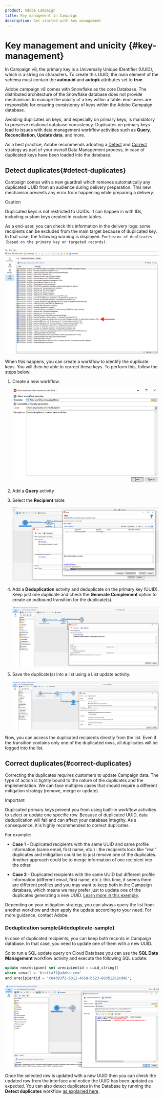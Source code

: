 ```yaml
---
product: Adobe Campaign
title: Key management in Campaign 
description: Get started with key management
---
```

# Key management and unicity {#key-management}

In Campaign v8, the primary key is a Universally Unique IDentifier (UUID), which is a string on characters. To create this UUID, the main element of the schema must contain the **autouuid** and **autopk** attributes set to **true**.

Adobe campaign v8 comes with Snowflake as the core Database. The distributed architecture of the Snowflake database does not provide mechanisms to manage the unicity of a key within a table: end-users are responsible for ensuring consistency of keys within the Adobe Campaign database.

Avoiding duplicates on keys, and especially on primary keys, is mandatory to preserve relational database consistency. Duplicates on primary keys lead to issues with data management workflow activities such as **Query**, **Reconciliation**, **Update data**, and more.

As a best practice, Adobe recommends adopting a [Detect](#detect-duplicates) and [Correct](#correct-duplicates) strategy as part of your overall Data Management process, in case of duplicated keys have been loaded into the database. 

## Detect duplicates{#detect-duplicates}

Campaign comes with a new guardrail which removes automatically any duplicated UUID from an audience during delivery preparation. This new mechanism prevents any error from happening while preparing a delivery. 

>[!CAUTION]
>
>Duplicated keys is not restricted to UUIDs. It can happen in with IDs, including custom keys created in custom tables.

As a end-user, you can check this information in the delivery logs: some recipients can be excluded from the main target because of duplicated key. In that case, the following warning is displayed: `Exclusion of duplicates (based on the primary key or targeted records)`.

![](assets/delivery-log-duplicates.png)

When this happens, you can create a workflow to identify the duplicate keys. You will then be able to correct these keys. To perform this, follow the steps below:

1. Create a new workflow.

    ![](assets/new-wf.png)
    
1. Add a **Query** activity
1. Select the **Recipient** table

    ![](assets/add-query-on-rcp.png)

1. Add a **Deduplication** activity and deduplicate on the primary key (UUID). Keep just one duplicate and check the  **Generate Complement** option to create an outbound transition for the duplicate(s).

    ![](assets/deduplicate.png)

1. Save the duplicate(s) into a list using a List update activity.

    ![](assets/list-update.png)

Now, you can access the duplicated recipients directly from the list. Even if the transition contains only one of the duplicated rows, all duplicates will be logged into the list.


## Correct duplicates{#correct-duplicates}

Correcting the duplicates requires customers to update Campaign data. The type of action is tightly bound to the nature of the duplicates and the implementation. We can face multiples cases that should require a different mitigation strategy (remove, merge or update).

>[!IMPORTANT]
>
>Duplicated primary keys prevent you from using built-in workflow activities to select or update one specific row. Because of duplicated UUID, data deduplication will fail and can affect your database integrity. As a consequence, it is highly recommended to correct duplicates.

For example:

* **Case 1** -  Duplicated recipients with the same UUID and same profile information (same email, first name, etc.) : the recipients look like "real" duplicates and mitigation could be to just remove one of the duplicates.
Another approach could be to merge information of one recipient into the other.

* **Case 2** - Duplicated recipients with the same UUID but different profile information (different email, first name, etc.):
this time, it seems there are different profiles and you may want to keep both in the Campaign database, which means we may prefer just to update one of the duplicates generating a new UUID. [Learn more in this exemple](#deduplicate-sample).

Depending on your mitigation strategy, you can always query the list from another workflow and then apply the update according to your need. For more guidance, contact Adobe.

### Deduplication sample{#deduplicate-sample}

In case of duplicated recipients, you can keep both records in Campaign database. In that case, you need to update one of them with a new UUID. 

So to run a SQL update query on Cloud Database you can use the **SQL Data Management** workflow activity and execute the following SQL update:

``` sql
update nmsrecipient set urecipientid = uuid_string()
where semail = 'bretta37@adobe.com'
and urecipientid = 'c04d93f2-6012-4668-b523-88db1262cd46';
```

![](assets/sql-data-management.png)

Once the selected row is updated with a new UUID then you can check the updated row from the interface and notice the UUID has been updated as expected. You can also detect duplicates in the Database by running the **Detect duplicates** workflow [as explained here](#detect-duplicates).
